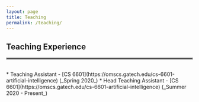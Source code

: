 ```yaml
---
layout: page
title: Teaching
permalink: /teaching/
---
```


## Teaching Experience
<hr style="border:2px solid gray">
<br>
  * Teaching Assistant - [CS 6601](https://omscs.gatech.edu/cs-6601-artificial-intelligence) (_Spring 2020_)
  * Head Teaching Assistant - [CS 6601](https://omscs.gatech.edu/cs-6601-artificial-intelligence) (_Summer 2020 - Present_)
